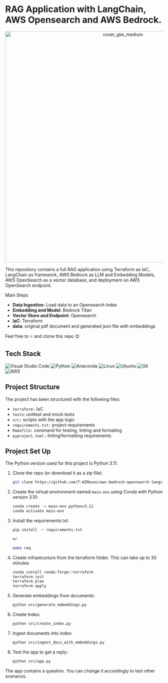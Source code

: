 # RAG Application with LangChain, AWS Opensearch and AWS Bedrock.

<p align="center">
<img width="737" alt="cover_gke_medium" src="https://github.com/user-attachments/assets/bed9591e-23f0-4219-86e8-9764f51da0a2">
</p>

This repository contains a full RAG application using Terraform as IaC, LangChain as framework, AWS Bedrock as LLM and Embedding Models, AWS OpenSearch as a vector database, and deployment on AWS OpenSearch endpoint. 

Main Steps

- **Data Ingestion**: Load data to an Opensearch Index
- **Embedding and Model**: Bedrock Titan
- **Vector Store and Endpoint**: Opensearch
- **IaC**: Terraform
- **data**: original pdf document and generated json file with embeddings

Feel free to ⭐ and clone this repo 😉

## Tech Stack

![Visual Studio Code](https://img.shields.io/badge/Visual%20Studio%20Code-0078d7.svg?style=for-the-badge&logo=visual-studio-code&logoColor=white)
![Python](https://img.shields.io/badge/python-3670A0?style=for-the-badge&logo=python&logoColor=ffdd54)
![Anaconda](https://img.shields.io/badge/Anaconda-%2344A833.svg?style=for-the-badge&logo=anaconda&logoColor=white)
![Linux](https://img.shields.io/badge/Linux-FCC624?style=for-the-badge&logo=linux&logoColor=white)
![Ubuntu](https://img.shields.io/badge/Ubuntu-E95420?style=for-the-badge&logo=ubuntu&logoColor=white)
![Git](https://img.shields.io/badge/git-%23F05033.svg?style=for-the-badge&logo=git&logoColor=white)
![AWS](https://img.shields.io/badge/AWS-%23FF9900.svg?style=for-the-badge&logo=amazon-aws&logoColor=white)


## Project Structure

The project has been structured with the following files:

- `terraform:` IaC
- `tests`: unittest and mock tests
- `src:` scripts with the app logic
- `requirements.txt:` project requirements
- `Makefile:` command for testing, linting and formating
- `pyproject.toml:` linting/formatting requirements



## Project Set Up

The Python version used for this project is Python 3.11.

1. Clone the repo (or download it as a zip file):

   ```bash
   git clone https://github.com/T-AIMaven/aws-bedrock-opensearch-langchain.git
   ```

2. Create the virtual environment named `main-env` using Conda with Python version 3.10:

   ```bash
   conda create -n main-env python=3.11
   conda activate main-env
   ```
 
3. Install the requirements.txt:

    ```bash
    pip install -r requirements.txt

    or
 
    make req
    ```

4. Create infrastructure from the terraform folder. This can take up to 30 minutes

   ```bash
   conda install conda-forge::terraform
   terraform init
   terraform plan
   terraform apply
   ```

5. Generate embeddings from documents:

   ```bash
   python src/generate_embeddings.py
   ```

6. Create Index:
   
   ```bash
   python src/create_index.py
    ```

7. Ingest documents into index:
   
    ```bash
    python src/ingest_docs_with_embeddings.py
    ```

8. Test the app to get a reply:
 
    ```bash
    python src/app.py
    ```

The app contains a question. You can change it accordingly to test other scenarios.
